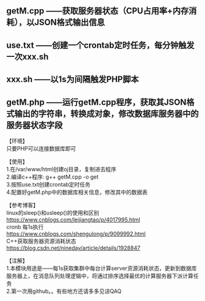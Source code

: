 getM.cpp ——获取服务器状态（CPU占用率+内存消耗），以JSON格式输出信息
------------------------------
use.txt ——创建一个crontab定时任务，每分钟触发一次xxx.sh
------------------------------
xxx.sh ——以1s为间隔触发PHP脚本
------------------------------
getM.php ——运行getM.cpp程序，获取其JSON格式输出的字符串，转换成对象，修改数据库服务器中的服务器状态字段
------------------------------

【环境】  
只要PHP可以连接数据库即可  

【使用】  
1.在/var/www/html创建oj目录，复制进去程序  
2.编译c++程序: g++ getM.cpp -o get  
3.按照use.txt创建crontab定时任务  
4.配置好getM.php中的数据库相关信息，修改其中的数据表  

【参考博客】  
linux的sleep()和usleep()的使用和区别  
https://www.cnblogs.com/leijiangtao/p/4017995.html  
cronb 每1s执行  
https://www.cnblogs.com/shengulong/p/9099992.html  
C++获取服务器资源消耗状态  
https://blog.csdn.net/nineday/article/details/1928847  

【注解】  
1.本模块用途是——每1s获取集群中每台计算server资源消耗状态，更新到数据库服务器上，在消息队列处理逻辑中，将通过排序选择最优的计算服务器下派计算任务  
2.第一次用github。。有些地方还请多多见谅QAQ
